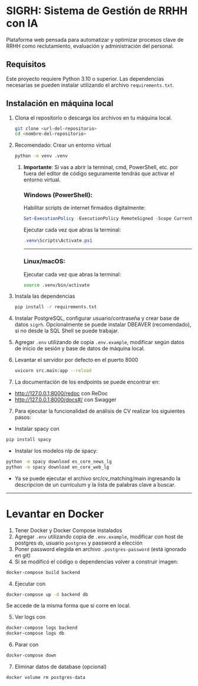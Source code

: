 # SIGRH: Sistema de Gestión de RRHH con IA

Plataforma web pensada para automatizar y optimizar procesos clave de RRHH como reclutamiento, evaluación y administración del personal.

## Requisitos

Este proyecto requiere Python 3.10 o superior. Las dependencias necesarias se pueden instalar utilizando el archivo `requirements.txt`.

## Instalación en máquina local

1. Clona el repositorio o descarga los archivos en tu máquina local.

    ```bash
    git clone <url-del-repositorio>
    cd <nombre-del-repositorio>
    ```

2. Recomendado: Crear un entorno virtual

    ```bash
    python -m venv .venv
    ```

    1. **Importante**: Si vas a abrir la terminal, cmd, PowerShell, etc. por fuera del editor de código seguramente tendrás que activar el entorno virtual.

        ### Windows (PowerShell):

        Habilitar scripts de internet firmados digitalmente:
        ```powershell
        Set-ExecutionPolicy -ExecutionPolicy RemoteSigned -Scope CurrentUser
        ```
        Ejecutar cada vez que abras la terminal:
        ```powershell
        .venv\Scripts\Activate.ps1
        ```
        ---

        ### Linux/macOS:
        Ejecutar cada vez que abras la terminal:
        ```bash
        source .venv/bin/activate
        ```

3. Instala las dependencias

    ```bash
    pip install -r requirements.txt
    ```

4. Instalar PostgreSQL, configurar usuario/contraseña y crear base de datos `sigrh`. Opcionalmente se puede instalar DBEAVER (recomendado), si no desde la SQL Shell se puede trabajar.

5. Agregar `.env` utilizando de copia `.env.example`, modificar según datos de inicio de sesión y base de datos de máquina local.

6. Levantar el servidor por defecto en el puerto 8000

    ```bash
    uvicorn src.main:app --reload
    ```

6. La documentación de los endpoints se puede encontrar en:

- http://127.0.0.1:8000/redoc con ReDoc
- http://127.0.0.1:8000/docs#/ con Swagger

7. Para ejecutar la funcionalidad de análisis de CV realizar los siguientes pasos:

- Instalar spacy con
```bash
pip install spacy
```
- Instalar los modelos nlp de spacy:
```bash
python -m spacy download es_core_news_lg
python -m spacy download en_core_web_lg
```
- Ya se puede ejecutar el archivo src/cv_matching/main ingresando la descripcion de un currículum y la lista de palabras clave a buscar.


---

# Levantar en Docker
1. Tener Docker y Docker Compose instalados
2. Agregar `.env` utilizando copia de `.env.example`, modificar con host de postgres `db`, usuario `postgres` y password a elección
3. Poner password elegida en archivo  `.postgres-password` (está ignorado en git)
4. Si se modificó el código o dependencias volver a construir imagen:
```bash
docker-compose build backend
```
4. Ejecutar con
```bash
docker-compose up -d backend db
```
Se accede de la misma forma que si corre en local.

5. Ver logs con
```bash
docker-compose logs backend
docker-compose logs db
```

6. Parar con
```bash
docker-compose down
```

7. Eliminar datos de database (opcional)
```bash
docker volume rm postgres-data
```
